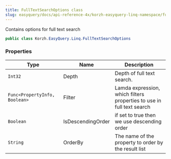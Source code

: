 ```yaml
---
title: FullTextSearchOptions class
slug: easyquery/docs/api-reference-4x/korzh-easyquery-linq-namespace/fulltextsearchoptions-class
---
```



Contains options for full text search
```csharp
public class Korzh.EasyQuery.Linq.FullTextSearchOptions

```

### Properties

| Type | Name | Description | 
| --- | --- | --- | 
| `Int32` | Depth | Depth of full text search. | 
| `Func<PropertyInfo, Boolean>` | Filter | Lamda expression, which filters properties to use in full text search | 
| `Boolean` | IsDescendingOrder | if set to <c>true</c> then we use descending order | 
| `String` | OrderBy | The name of the property to order by the result list |